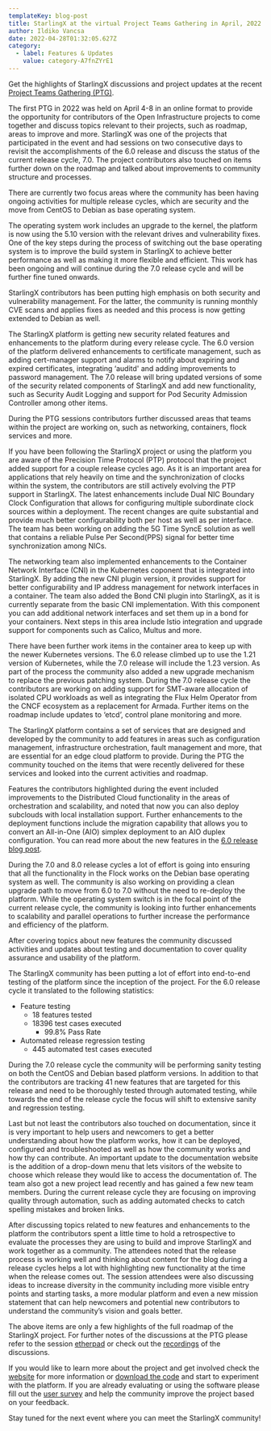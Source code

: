 ```yaml
---
templateKey: blog-post
title: StarlingX at the virtual Project Teams Gathering in April, 2022
author: Ildiko Vancsa
date: 2022-04-28T01:32:05.627Z
category:
  - label: Features & Updates
    value: category-A7fnZYrE1
---
```


Get the highlights of StarlingX discussions and project updates at the recent [Project Teams Gathering (PTG)](https://www.openinfra.dev/ptg/). <!-- more -->

The first PTG in 2022 was held on April 4-8 in an online format to provide the opportunity for contributors of the Open Infrastructure projects to come together and discuss topics relevant to their projects, such as roadmap, areas to improve and more. StarlingX was one of the projects that participated in the event and had sessions on two consecutive days to revisit the accomplishments of the 6.0 release and discuss the status of the current release cycle, 7.0. The project contributors also touched on items further down on the roadmap and talked about improvements to community structure and processes.

There are currently two focus areas where the community has been having ongoing activities for multiple release cycles, which are security and the move from CentOS to Debian as base operating system.

The operating system work includes an upgrade to the kernel, the platform is now using the 5.10 version with the relevant drives and vulnerability fixes. One of the key steps during the process of switching out the base operating system is to improve the build system in StarlingX to achieve better performance as well as making it more flexible and efficient. This work has been ongoing and will continue during the 7.0 release cycle and will be further fine tuned onwards.

StarlingX contributors has been putting high emphasis on both security and vulnerability management. For the latter, the community is running monthly CVE scans and applies fixes as needed and this process is now getting extended to Debian as well.

The StarlingX platform is getting new security related features and enhancements to the platform during every release cycle. The 6.0 version of the platform delivered enhancements to certificate management, such as adding cert-manager support and alarms to notify about expiring and expired certificates, integrating ‘auditd' and adding improvements to password management. The 7.0 release will bring updated versions of some of the security related components of StarlingX and add new functionality, such as Security Audit Logging and support for Pod Security Admission Controller among other items.

During the PTG sessions contributors further discussed areas that teams within the project are working on, such as networking, containers, flock services and more.

If you have been following the StarlingX project or using the platform you are aware of the Precision Time Protocol (PTP) protocol that the project added support for a couple release cycles ago. As it is an important area for applications that rely heavily on time and the synchronization of clocks within the system, the contributors are still actively evolving the PTP support in StarlingX. The latest enhancements include Dual NIC Boundary Clock Configuration that allows for configuring multiple subordinate clock sources within a deployment. The recent changes are quite substantial and provide much better configurability both per host as well as per interface. The team has been working on adding the 5G Time SyncE solution as well that contains a reliable Pulse Per Second(PPS) signal for better time synchronization among NICs.

The networking team also implemented enhancements to the Container Network Interface (CNI) in the Kubernetes coponent that is integrated into StarlingX. By adding the new CNI plugin version, it provides support for better configurability and IP address management for network interfaces in a container. The team also added the Bond CNI plugin into StarlingX, as it is currently separate from the basic CNI implementation. With this component you can add additional network interfaces and set them up in a bond for your containers. Next steps in this area include Istio integration and upgrade support for components such as Calico, Multus and more.

There have been further work items in the container area to keep up with the newer Kubernetes versions. The 6.0 release climbed up to use the 1.21 version of Kubernetes, while the 7.0 release will include the 1.23 version. As part of the process the community also added a new upgrade mechanism to replace the previous patching system. During the 7.0 release cycle the contributors are working on adding support for SMT-aware allocation of isolated CPU workloads as well as integrating the Flux Helm Operator from the CNCF ecosystem as a replacement for Armada. Further items on the roadmap include updates to ‘etcd’, control plane monitoring and more.

The StarlingX platform contains a set of services that are designed and developed by the community to add features in areas such as configuration management, infrastructure orchestration, fault management and more, that are essential for an edge cloud platform to provide. During the PTG the community touched on the items that were recently delivered for these services and looked into the current activities and roadmap.

Features the contributors highlighted during the event included improvements to the Distributed Cloud functionality in the areas of orchestration and scalability, and noted that now you can also deploy subclouds with local installation support. Further enhancements to the deployment functions include the migration capability that allows you to convert an All-in-One (AIO) simplex deployment to an AIO duplex configuration. You can read more about the new features in the [6.0 release blog post](https://www.starlingx.io/blog/starlingx-release-6/).

During the 7.0 and 8.0 release cycles a lot of effort is going into ensuring that all the functionality in the Flock works on the Debian base operating system as well. The community is also working on providing a clean upgrade path to move from 6.0 to 7.0 without the need to re-deploy the platform. While the operating system switch is in the focal point of the current release cycle, the community is looking into further enhancements to scalability and parallel operations to further increase the performance and efficiency of the platform.

After covering topics about new features the community discussed activities and updates about testing and documentation to cover quality assurance and usability of the platform.

The StarlingX community has been putting a lot of effort into end-to-end testing of the platform since the inception of the project. For the 6.0 release cycle it translated to the following statistics:

- Feature testing
  - 18 features tested
  - 18396 test cases executed
    - 99.8% Pass Rate
- Automated release regression testing
  - 445 automated test cases executed

During the 7.0 release cycle the community will be performing sanity testing on both the CentOS and Debian based platform versions. In addition to that the contributors are tracking 41 new features that are targeted for this release and need to be thoroughly tested through automated testing, while towards the end of the release cycle the focus will shift to extensive sanity and regression testing.

Last but not least the contributors also touched on documentation, since it is very important to help users and newcomers to get a better understanding about how the platform works, how it can be deployed, configured and troubleshooted as well as how the community works and how thy can contribute. An important update to the documentation website is the addition of a drop-down menu that lets visitors of the website to choose which release they would like to access the documentation of. The team also got a new project lead recently and has gained a few new team members. During the current release cycle they are focusing on improving quality through automation, such as adding automated checks to catch spelling mistakes and broken links.

After discussing topics related to new features and enhancements to the platform the contributors spent a little time to hold a retrospective to evaluate the processes they are using to build and improve StarlingX and work together as a community. The attendees noted that the release process is working well and thinking about content for the blog during a release cycles helps a lot with highlighting new functionality at the time when the release comes out. The session attendees were also discussing ideas to increase diversity in the community including more visible entry points and starting tasks, a more modular platform and even a new mission statement that can help newcomers and potential new contributors to understand the community’s vision and goals better. 

The above items are only a few highlights of the full roadmap of the StarlingX project. For further notes of the discussions at the PTG please refer to the session [etherpad](https://etherpad.opendev.org/p/r.650f19691ba921ad4e8847cbe9f5c278) or check out the [recordings](http://lists.starlingx.io/pipermail/starlingx-discuss/2022-April/012900.html) of the discussions.

If you would like to learn more about the project and get involved check the [website](https://www.starlingx.io) for more information or [download the code](https://opendev.org/starlingx) and start to experiment with the platform. If you are already evaluating or using the software please fill out the [user survey](https://www.surveymonkey.com/r/StarlingX) and help the community improve the project based on your feedback.

Stay tuned for the next event where you can meet the StarlingX community!
